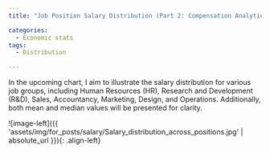 ```yaml
---
title: "Job Position Salary Distribution (Part 2: Compensation Analytics)"

categories:
  - Economic stats 
tags:
  - Distribution

---
```



In the upcoming chart, I aim to illustrate the salary distribution for various job groups, including Human Resources (HR), Research and Development (R&D), Sales, Accountancy, Marketing, Design, and Operations. Additionally, both mean and median values will be presented for clarity.



![image-left]({{ 'assets/img/for_posts/salary/Salary_distribution_across_positions.jpg' | absolute_url }}){: .align-left} 
